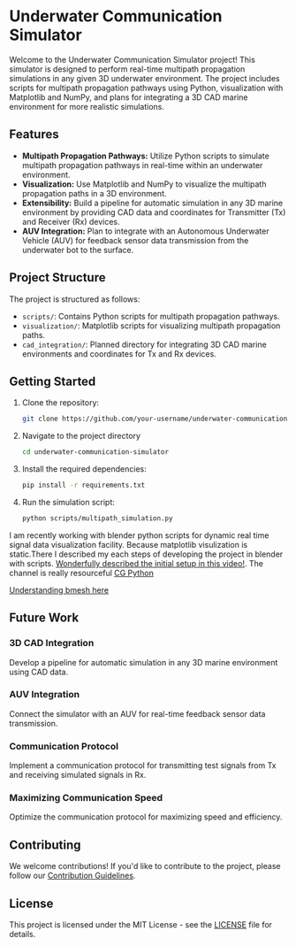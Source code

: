 # Underwater Communication Simulator

Welcome to the Underwater Communication Simulator project! This simulator is designed to perform real-time multipath propagation simulations in any given 3D underwater environment. The project includes scripts for multipath propagation pathways using Python, visualization with Matplotlib and NumPy, and plans for integrating a 3D CAD marine environment for more realistic simulations.

## Features

- **Multipath Propagation Pathways:** Utilize Python scripts to simulate multipath propagation pathways in real-time within an underwater environment.
- **Visualization:** Use Matplotlib and NumPy to visualize the multipath propagation paths in a 3D environment.
- **Extensibility:** Build a pipeline for automatic simulation in any 3D marine environment by providing CAD data and coordinates for Transmitter (Tx) and Receiver (Rx) devices.
- **AUV Integration:** Plan to integrate with an Autonomous Underwater Vehicle (AUV) for feedback sensor data transmission from the underwater bot to the surface.

## Project Structure

The project is structured as follows:

- `scripts/`: Contains Python scripts for multipath propagation pathways.
- `visualization/`: Matplotlib scripts for visualizing multipath propagation paths.
- `cad_integration/`: Planned directory for integrating 3D CAD marine environments and coordinates for Tx and Rx devices.

## Getting Started

1. Clone the repository:

   ```bash
   git clone https://github.com/your-username/underwater-communication-simulator.git
2. Navigate to the project directory

   ```bash
   cd underwater-communication-simulator
3. Install the required dependencies:
   
   ```bash
   pip install -r requirements.txt
4. Run the simulation script:

   ```bash
   python scripts/multipath_simulation.py

I am recently working with blender python scripts for dynamic real time signal data visualization facility. Because matplotlib visulization is static.There I described my each steps of developing the project in blender with scripts.
[Wonderfully described the initial setup in this video!](https://www.youtube.com/watch?v=YUytEtaVrrc&list=PLB8-FQgROBmkRcM1kbUX65JLsl12o-W6r&index=28).
The channel is really resourceful [CG Python](https://www.youtube.com/@CGPython/featured)

[Understanding bmesh here](https://youtu.be/LasB_NMmvyA?si=Ygch0MZLA3B-jE0w)
## Future Work

### 3D CAD Integration

Develop a pipeline for automatic simulation in any 3D marine environment using CAD data.

### AUV Integration

Connect the simulator with an AUV for real-time feedback sensor data transmission.

### Communication Protocol

Implement a communication protocol for transmitting test signals from Tx and receiving simulated signals in Rx.

### Maximizing Communication Speed

Optimize the communication protocol for maximizing speed and efficiency.

## Contributing

We welcome contributions! If you'd like to contribute to the project, please follow our [Contribution Guidelines](CONTRIBUTING.md).

## License

This project is licensed under the MIT License - see the [LICENSE](LICENSE) file for details.
